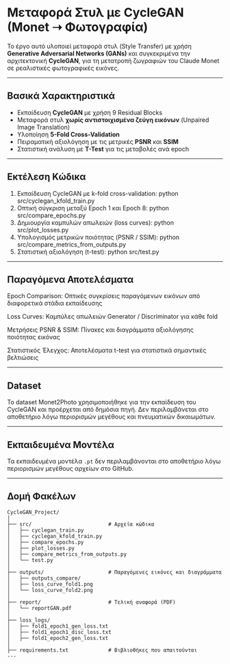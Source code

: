 # Μεταφορά Στυλ με CycleGAN (Monet ➝ Φωτογραφία)

Το έργο αυτό υλοποιεί μεταφορά στυλ (Style Transfer) με χρήση **Generative Adversarial Networks (GANs)** και συγκεκριμένα την αρχιτεκτονική **CycleGAN**, για τη μετατροπή ζωγραφιών του Claude Monet σε ρεαλιστικές φωτογραφικές εικόνες.

---

## Βασικά Χαρακτηριστικά

- Εκπαίδευση **CycleGAN** με χρήση 9 Residual Blocks
- Μεταφορά στυλ **χωρίς αντιστοιχισμένα ζεύγη εικόνων** (Unpaired Image Translation)
- Υλοποίηση **5-Fold Cross-Validation**
- Πειραματική αξιολόγηση με τις μετρικές **PSNR** και **SSIM**
- Στατιστική ανάλυση με **T-Test** για τις μεταβολές ανά epoch

---

## Εκτέλεση Κώδικα

1. Εκπαίδευση CycleGAN με k-fold cross-validation:
python src/cyclegan_kfold_train.py
2. Οπτική σύγκριση μεταξύ Epoch 1 και Epoch 8:
python src/compare_epochs.py
3. Δημιουργία καμπυλών απωλειών (loss curves):
python src/plot_losses.py
4. Υπολογισμός μετρικών ποιότητας (PSNR / SSIM):
python src/compare_metrics_from_outputs.py
5. Στατιστική αξιολόγηση (t-test):
python src/test.py

---

## Παραγόμενα Αποτελέσματα

Epoch Comparison: Οπτικές συγκρίσεις παραγόμενων εικόνων από διαφορετικά στάδια εκπαίδευσης

Loss Curves: Καμπύλες απωλειών Generator / Discriminator για κάθε fold

Μετρήσεις PSNR & SSIM: Πίνακες και διαγράμματα αξιολόγησης ποιότητας εικόνας

Στατιστικός Έλεγχος: Αποτελέσματα t-test για στατιστικά σημαντικές βελτιώσεις

---

## Dataset

Το dataset Monet2Photo χρησιμοποιήθηκε για την εκπαίδευση του CycleGAN και προέρχεται από δημόσια πηγή. Δεν περιλαμβάνεται στο αποθετήριο λόγω περιορισμών μεγέθους και πνευματικών δικαιωμάτων.

---
## Εκπαιδευμένα Μοντέλα

Τα εκπαιδευμένα μοντέλα `.pt` δεν περιλαμβάνονται στο αποθετήριο λόγω περιορισμών μεγέθους αρχείων στο GitHub.

---

## Δομή Φακέλων

```
CycleGAN_Project/
│
├── src/                         # Αρχεία κώδικα
│   ├── cyclegan_train.py
│   ├── cyclegan_kfold_train.py
│   ├── compare_epochs.py
│   ├── plot_losses.py
│   ├── compare_metrics_from_outputs.py
│   └── test.py
│
├── outputs/                     # Παραγόμενες εικόνες και διαγράμματα
│   ├── outputs_compare/
│   ├── loss_curve_fold1.png
│   └── loss_curve_fold2.png
│
├── report/                      # Τελική αναφορά (PDF)
│   └── reportGAN.pdf
│
├── loss_logs/
│   ├── fold1_epoch1_gen_loss.txt
│   ├── fold1_epoch1_disc_loss.txt
│   ├── fold1_epoch2_gen_loss.txt
│
├── requirements.txt             # Βιβλιοθήκες που απαιτούνται
---
